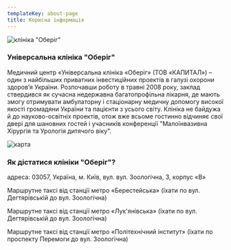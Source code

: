 ```yaml
---
templateKey: about-page
title: Корисна інформація
---
```

![клініка "Оберіг"](/img/обериг.jpg "клініка \"Оберіг\"")

### Універсальна клініка "Оберіг"

Медичний центр «Універсальна клініка «Оберіг» (ТОВ «КАПИТАЛ») – один з найбільших приватних інвестиційних проектів в галузі охорони здоров’я України. Розпочавши роботу в травні 2008 року, заклад ствердився як сучасна недержавна багатопрофільна лікарня, де мають змогу отримувати амбулаторну і стаціонарну медичну допомогу високої якості громадяни України та пацієнти з усього світу. Клініка не байдужа й до науково-освітніх проектів, отож вже всьоме гостинно відчиняє свої двері для шановних гостей і учасників конференції "Малоїнвазивна Хірургія та Урологія дитячого віку".

![карта](/img/карта22.png "карта")

### Як дістатися клініки "Оберіг"?

адреса: 03057, Україна, м. Київ, вул. вул. Зоологічна, 3, корпус «В» 

Маршрутне таксі від станції метро «Берестейська» (їхати по вул. Дегтярівській до вул. Зоологічна)

Маршрутне таксі від станції метро «Лук'янівська» (їхати по вул. Дегтярівській до вул. Зоологічна)

Маршрутне таксі від станції метро «Політехнічний інститут» (їхати по проспекту Перемоги до вул. Зоологічна)
